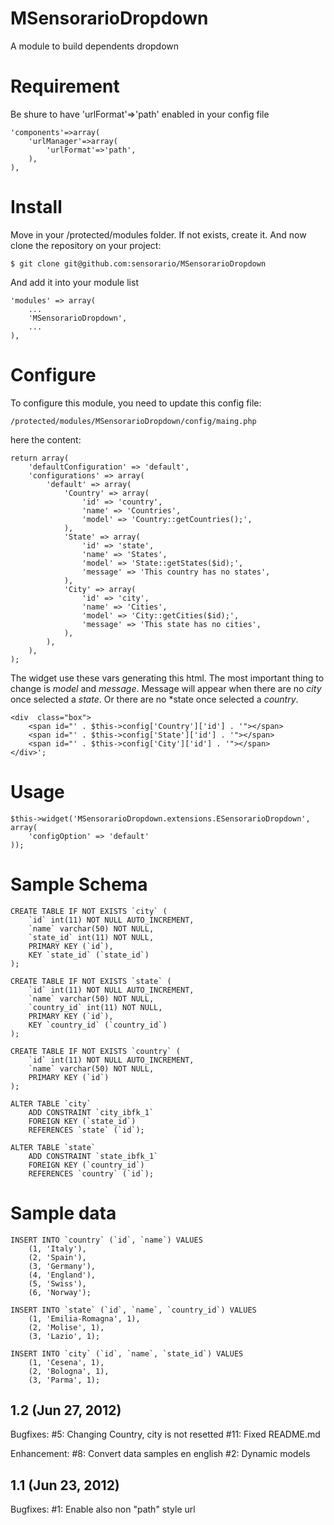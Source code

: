 MSensorarioDropdown
===================

A module to build dependents dropdown

Requirement
===========

Be shure to have 'urlFormat'=>'path' enabled in your config file

    'components'=>array(
        'urlManager'=>array(
            'urlFormat'=>'path',
        ),
    ),

Install
=======

Move in your /protected/modules folder. If not exists, create it. And now clone 
the repository on your project:

    $ git clone git@github.com:sensorario/MSensorarioDropdown

And add it into your module list

    'modules' => array(
        ...
        'MSensorarioDropdown',
        ...
    ),

Configure
=========

To configure this module, you need to update this config file:

    /protected/modules/MSensorarioDropdown/config/maing.php

here the content:

    return array(
        'defaultConfiguration' => 'default',
        'configurations' => array(
            'default' => array(
                'Country' => array(
                    'id' => 'country',
                    'name' => 'Countries',
                    'model' => 'Country::getCountries();',
                ),
                'State' => array(
                    'id' => 'state',
                    'name' => 'States',
                    'model' => 'State::getStates($id);',
                    'message' => 'This country has no states',
                ),
                'City' => array(
                    'id' => 'city',
                    'name' => 'Cities',
                    'model' => 'City::getCities($id);',
                    'message' => 'This state has no cities',
                ),
            ),
        ),
    );

The widget use these vars generating this html. The most important thing to
change is *model* and *message*. Message will appear when there are no *city*
once selected a *state*. Or there are no *state once selected a *country*.

    <div  class="box">
        <span id="' . $this->config['Country']['id'] . '"></span>
        <span id="' . $this->config['State']['id'] . '"></span>
        <span id="' . $this->config['City']['id'] . '"></span>
    </div>';

Usage
=====

    $this->widget('MSensorarioDropdown.extensions.ESensorarioDropdown', array(
        'configOption' => 'default'
    ));

Sample Schema
=============

    CREATE TABLE IF NOT EXISTS `city` (
        `id` int(11) NOT NULL AUTO_INCREMENT,
        `name` varchar(50) NOT NULL,
        `state_id` int(11) NOT NULL,
        PRIMARY KEY (`id`),
        KEY `state_id` (`state_id`)
    );

    CREATE TABLE IF NOT EXISTS `state` (
        `id` int(11) NOT NULL AUTO_INCREMENT,
        `name` varchar(50) NOT NULL,
        `country_id` int(11) NOT NULL,
        PRIMARY KEY (`id`),
        KEY `country_id` (`country_id`)
    );

    CREATE TABLE IF NOT EXISTS `country` (
        `id` int(11) NOT NULL AUTO_INCREMENT,
        `name` varchar(50) NOT NULL,
        PRIMARY KEY (`id`)
    );

    ALTER TABLE `city`
        ADD CONSTRAINT `city_ibfk_1`
        FOREIGN KEY (`state_id`)
        REFERENCES `state` (`id`);

    ALTER TABLE `state`
        ADD CONSTRAINT `state_ibfk_1` 
        FOREIGN KEY (`country_id`) 
        REFERENCES `country` (`id`);

Sample data
===========

    INSERT INTO `country` (`id`, `name`) VALUES
        (1, 'Italy'),
        (2, 'Spain'),
        (3, 'Germany'),
        (4, 'England'),
        (5, 'Swiss'),
        (6, 'Norway');

    INSERT INTO `state` (`id`, `name`, `country_id`) VALUES
        (1, 'Emilia-Romagna', 1),
        (2, 'Molise', 1),
        (3, 'Lazio', 1);

    INSERT INTO `city` (`id`, `name`, `state_id`) VALUES
        (1, 'Cesena', 1),
        (2, 'Bologna', 1),
        (3, 'Parma', 1);

	
## 1.2 (Jun 27, 2012)

Bugfixes:
    #5: Changing Country, city is not resetted
   #11: Fixed README.md

Enhancement:
    #8: Convert data samples en english
    #2: Dynamic models

## 1.1 (Jun 23, 2012)

Bugfixes:
    #1: Enable also non "path" style url